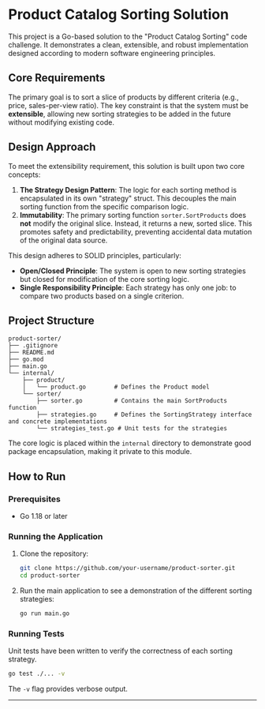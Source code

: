 # Product Catalog Sorting Solution

This project is a Go-based solution to the "Product Catalog Sorting" code challenge. It demonstrates a clean, extensible, and robust implementation designed according to modern software engineering principles.

## Core Requirements

The primary goal is to sort a slice of products by different criteria (e.g., price, sales-per-view ratio). The key constraint is that the system must be **extensible**, allowing new sorting strategies to be added in the future without modifying existing code.

## Design Approach

To meet the extensibility requirement, this solution is built upon two core concepts:

1.  **The Strategy Design Pattern**: The logic for each sorting method is encapsulated in its own "strategy" struct. This decouples the main sorting function from the specific comparison logic.
2.  **Immutability**: The primary sorting function `sorter.SortProducts` does **not** modify the original slice. Instead, it returns a new, sorted slice. This promotes safety and predictability, preventing accidental data mutation of the original data source.

This design adheres to SOLID principles, particularly:
*   **Open/Closed Principle**: The system is open to new sorting strategies but closed for modification of the core sorting logic.
*   **Single Responsibility Principle**: Each strategy has only one job: to compare two products based on a single criterion.

## Project Structure

```
product-sorter/
├── .gitignore
├── README.md
├── go.mod
├── main.go
└── internal/
    ├── product/
    │   └── product.go        # Defines the Product model
    └── sorter/
        ├── sorter.go         # Contains the main SortProducts function
        ├── strategies.go     # Defines the SortingStrategy interface and concrete implementations
        └── strategies_test.go # Unit tests for the strategies
```
The core logic is placed within the `internal` directory to demonstrate good package encapsulation, making it private to this module.

## How to Run

### Prerequisites
- Go 1.18 or later

### Running the Application
1. Clone the repository:
   ```sh
   git clone https://github.com/your-username/product-sorter.git
   cd product-sorter
   ```
2. Run the main application to see a demonstration of the different sorting strategies:
   ```sh
   go run main.go
   ```

### Running Tests
Unit tests have been written to verify the correctness of each sorting strategy.
```sh
go test ./... -v
```
The `-v` flag provides verbose output.

<!-- ## Future Improvements

While this solution effectively solves the challenge, a production-grade system could be enhanced with:

1.  **Sorter Factory**: A factory function could be introduced to create sorting strategies from a string input (e.g., from an API query parameter `?sort_by=price`), further decoupling the client code.
2.  **Configurable Sort Direction**: Strategies could be enhanced to accept a direction (e.g., `ASC`, `DESC`) during instantiation for greater flexibility.
3.  **Database-Side Sorting**: For very large datasets, the sorting logic could be moved to the database query (`ORDER BY`) for optimal performance, with the Go code responsible for building the correct query. -->

---